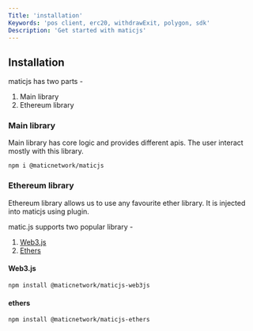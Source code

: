 ```yaml
---
Title: 'installation'
Keywords: 'pos client, erc20, withdrawExit, polygon, sdk'
Description: 'Get started with maticjs'
---
```


## Installation

maticjs has two parts -

1. Main library
2. Ethereum library

### Main library

Main library has core logic and provides different apis. The user interact mostly with this library.

```
npm i @maticnetwork/maticjs
```

### Ethereum library

Ethereum library allows us to use any favourite ether library. It is injected into maticjs using plugin.

matic.js supports two popular library -

1. [Web3.js](https://web3js.readthedocs.io/)
2. [Ethers](https://docs.ethers.io/)

#### Web3.js

```
npm install @maticnetwork/maticjs-web3js
```

#### ethers

```
npm install @maticnetwork/maticjs-ethers
```
